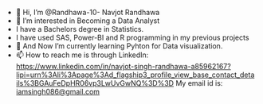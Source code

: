 - 👋 Hi, I’m @Randhawa-10- Navjot Randhawa
- 👀 I’m interested in Becoming a Data Analyst
- I have a Bachelors degree in Statistics. 
- I have used SAS, Power-BI and R programming in my previous projects
- 🌱 And Now I’m currently learning Pyhton for Data visualization.
- 📫 How to reach me is through LinkedIn: https://www.linkedin.com/in/navjot-singh-randhawa-a85962167?lipi=urn%3Ali%3Apage%3Ad_flagship3_profile_view_base_contact_details%3BGAuFeDpHR06vp3LwUvGwNQ%3D%3D
My email id is: iamsingh086@gmail.com
<!---
Randhawa-10/Randhawa-10 is a ✨ special ✨ repository because its `README.md` (this file) appears on your GitHub profile.
You can click the Preview link to take a look at your changes.
--->
